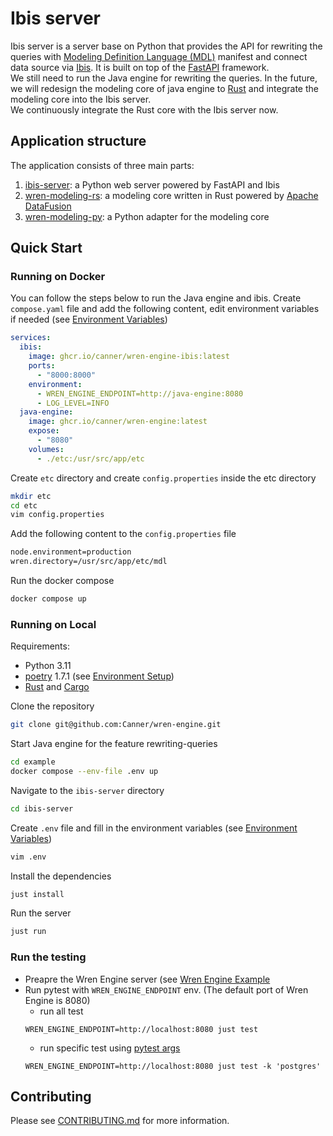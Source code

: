 # Ibis server
Ibis server is a server base on Python that provides the API for rewriting the queries with [Modeling Definition Language (MDL)](https://docs.getwren.ai/engine/concept/what_is_mdl) manifest and connect data source via [Ibis](https://github.com/ibis-project/ibis). It is built on top of the [FastAPI](https://github.com/tiangolo/fastapi) framework. \
We still need to run the Java engine for rewriting the queries. In the future, we will redesign the modeling core of java engine to [Rust](https://github.com/rust-lang/rust) and integrate the modeling core into the Ibis server. \
We continuously integrate the Rust core with the Ibis server now.

## Application structure
The application consists of three main parts:
1. [ibis-server](./): a Python web server powered by FastAPI and Ibis
2. [wren-modeling-rs](../wren-modeling-rs): a modeling core written in Rust powered by [Apache DataFusion](https://github.com/apache/datafusion)
3. [wren-modeling-py](../wren-modeling-py): a Python adapter for the modeling core

## Quick Start

### Running on Docker
You can follow the steps below to run the Java engine and ibis.
Create `compose.yaml` file and add the following content, edit environment variables if needed (see [Environment Variables](docs/development#environment-variables))
```yaml
services:
  ibis:
    image: ghcr.io/canner/wren-engine-ibis:latest
    ports:
      - "8000:8000"
    environment:
      - WREN_ENGINE_ENDPOINT=http://java-engine:8080
      - LOG_LEVEL=INFO
  java-engine:
    image: ghcr.io/canner/wren-engine:latest
    expose:
      - "8080"
    volumes:
      - ./etc:/usr/src/app/etc
```
Create `etc` directory and create `config.properties` inside the etc directory
```bash
mkdir etc
cd etc
vim config.properties
```
Add the following content to the `config.properties` file
```bash
node.environment=production
wren.directory=/usr/src/app/etc/mdl
```
Run the docker compose
```bash
docker compose up
```

### Running on Local
Requirements:
- Python 3.11
- [poetry](https://github.com/python-poetry/poetry) 1.7.1 (see [Environment Setup](#Environment-Setup))
- [Rust](https://www.rust-lang.org/tools/install) and [Cargo](https://doc.rust-lang.org/cargo/getting-started/installation.html)

Clone the repository
```bash
git clone git@github.com:Canner/wren-engine.git
```
Start Java engine for the feature rewriting-queries
```bash
cd example
docker compose --env-file .env up
```
Navigate to the `ibis-server` directory
```bash
cd ibis-server
```
Create `.env` file and fill in the environment variables (see [Environment Variables](docs/development#environment-variables))
```bash
vim .env
```
Install the dependencies
```bash
just install
```
Run the server
```bash
just run
```

### Run the testing
- Preapre the Wren Engine server (see [Wren Engine Example](../example/README.md)
- Run pytest with `WREN_ENGINE_ENDPOINT` env. (The default port of Wren Engine is 8080)
  - run all test
  ```
  WREN_ENGINE_ENDPOINT=http://localhost:8080 just test
  ```
  - run specific test using [pytest args](https://docs.pytest.org/en/latest/example/markers.html#using-k-expr-to-select-tests-based-on-their-name)
  ```
  WREN_ENGINE_ENDPOINT=http://localhost:8080 just test -k 'postgres'
  ```

## Contributing
Please see [CONTRIBUTING.md](docs/CONTRIBUTING.md) for more information.
